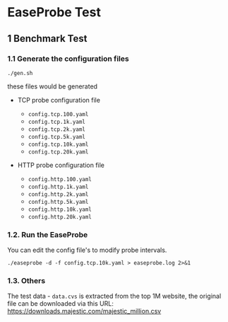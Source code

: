 # EaseProbe Test

## 1 Benchmark Test

### 1.1 Generate the configuration files

```ssh
./gen.sh
```
these files would be generated

- TCP probe configuration file
  - `config.tcp.100.yaml`
  - `config.tcp.1k.yaml`
  - `config.tcp.2k.yaml`
  - `config.tcp.5k.yaml`
  - `config.tcp.10k.yaml`
  - `config.tcp.20k.yaml`

- HTTP probe configuration file
  - `config.http.100.yaml`
  - `config.http.1k.yaml`
  - `config.http.2k.yaml`
  - `config.http.5k.yaml`
  - `config.http.10k.yaml`
  - `config.http.20k.yaml`

### 1.2. Run the EaseProbe

You can edit the config file's to modify probe intervals.

```shell
./easeprobe -d -f config.tcp.10k.yaml > easeprobe.log 2>&1
```

### 1.3. Others

The test data - `data.cvs` is extracted from the top 1M website, the original file can be downloaded via this URL: https://downloads.majestic.com/majestic_million.csv